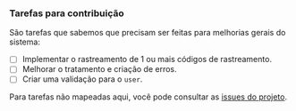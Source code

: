### Tarefas para contribuição

São tarefas que sabemos que precisam ser feitas para melhorias gerais do sistema:

- [ ] Implementar o rastreamento de 1 ou mais códigos de rastreamento.
- [ ] Melhorar o tratamento e criação de erros.
- [ ] Criar uma validação para o `user`.

Para tarefas não mapeadas aqui, você pode consultar as [issues do projeto](https://github.com/Diaszano/pylinkandtrack/issues).